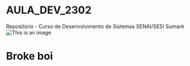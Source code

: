 # AULA_DEV_2302

Repositório - Curso de Desenvolvimento de Sistemas SENAI/SESI Sumaré 
![This is an image](./IMG/SGoodfellasxxx.jpg)
# Broke boi



